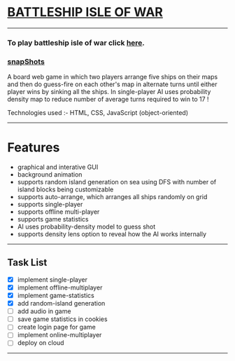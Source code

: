# [BATTLESHIP ISLE OF WAR](https://aj941ga.github.io/battleshipBoardGame/) 
_______________________________________________________________________________________________________
 
### To play battleship isle of war click [here](https://aj941ga.github.io/battleshipBoardGame/).
### [snapShots](snapShots/)
 
A board web game in which two players arrange five ships on their maps and then do guess-fire on each
other's map in alternate turns until either player wins by sinking all the ships. In single-player AI 
uses probability density map to reduce number of average turns required to win to 17 !

Technologies used :- HTML, CSS, JavaScript (object-oriented)
_________________________________________________________________________________________________________
 # Features
 * graphical and interative GUI
 * background animation
 * supports random island generation on sea using DFS with number of island blocks being customizable
 * supports auto-arrange, which arranges all ships randomly on grid
 * supports single-player
 * supports offline multi-player
 * supports game statistics
 * AI uses probability-density model to guess shot
 * supports density lens option to reveal how the AI works internally
 ________________________________________________________________________________________________________
 ## Task List
 
 - [x] implement single-player
 - [x] implement offline-multiplayer
 - [x] implement game-statistics
 - [x] add random-island generation
 - [ ] add audio in game
 - [ ] save game statistics in cookies
 - [ ] create login page for game
 - [ ] implement online-multiplayer
 - [ ] deploy on cloud
 ________________________________________________________________________________________________________
 
